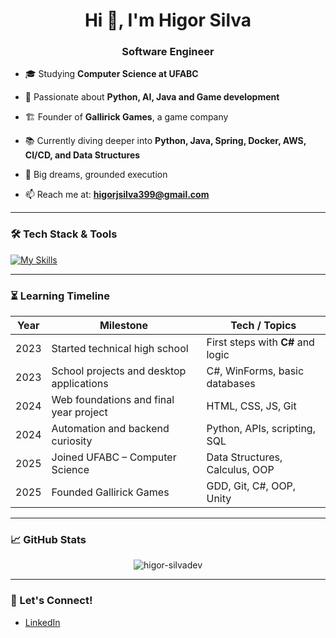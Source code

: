 <h1 align="center">Hi 👋, I'm Higor Silva</h1>
<h3 align="center">Software Engineer</h3>
 
- 🎓 Studying **Computer Science at UFABC**  
- 🚀 Passionate about **Python, AI, Java and Game development**  
- 🏗️ Founder of **Gallirick Games**, a game company  
- 📚 Currently diving deeper into **Python, Java, Spring, Docker, AWS, CI/CD, and Data Structures**  
- 🎯 Big dreams, grounded execution  

- 📫 Reach me at: **higorjsilva399@gmail.com**


---

### 🛠️ Tech Stack & Tools

[![My Skills](https://skillicons.dev/icons?i=aws,python,java,cs,unity,spring,cs,git,docker)](https://skillicons.dev)

---

### ⏳ Learning Timeline

| Year | Milestone                                   | Tech / Topics                        |
|------|---------------------------------------------|--------------------------------------|
| 2023 | Started technical high school               | First steps with **C#** and logic    |
| 2023 | School projects and desktop applications    | C#, WinForms, basic databases        |
| 2024 | Web foundations and final year project      | HTML, CSS, JS, Git                   |
| 2024 | Automation and backend curiosity            | Python, APIs, scripting, SQL         |
| 2025 | Joined UFABC – Computer Science             | Data Structures, Calculus, OOP       |
| 2025 | Founded Gallirick Games                     | GDD, Git, C#, OOP, Unity             |

---

### 📈 GitHub Stats

<p align="center">
  <img src="https://github-readme-stats.vercel.app/api?username=higor-silvadev&show_icons=true&theme=default" alt="higor-silvadev" />
</p>

---

### 🔗 Let's Connect!

- [LinkedIn](https://www.linkedin.com/in/higor-silvadev) 
